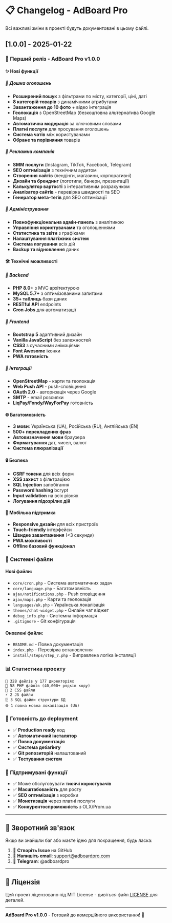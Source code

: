 # 📋 Changelog - AdBoard Pro

Всі важливі зміни в проекті будуть документовані в цьому файлі.

## [1.0.0] - 2025-01-22

### 🎉 Перший реліз - AdBoard Pro v1.0.0

#### ✨ Нові функції

##### 🔶 Дошка оголошень
- **Розширений пошук** з фільтрами по місту, категорії, ціні, даті
- **8 категорій товарів** з динамічними атрибутами
- **Завантаження до 10 фото** + відео інтеграція  
- **Геолокація** з OpenStreetMap (безкоштовна альтернатива Google Maps)
- **Автоматична модерація** за ключовими словами
- **Платні послуги** для просування оголошень
- **Система чатів** між користувачами
- **Обране та порівняння** товарів

##### 🔶 Рекламна компанія
- **SMM послуги** (Instagram, TikTok, Facebook, Telegram)
- **SEO оптимізація** з технічним аудитом
- **Створення сайтів** (лендінги, магазини, корпоративні)
- **Дизайн та брендинг** (логотипи, банери, презентації)
- **Калькулятор вартості** з інтерактивним розрахунком
- **Аналізатор сайтів** - перевірка швидкості та SEO
- **Генератор мета-тегів** для SEO оптимізації

##### 🔶 Адміністрування
- **Повнофункціональна адмін-панель** з аналітикою
- **Управління користувачами** та оголошеннями
- **Статистика та звіти** з графіками
- **Налаштування платіжних систем**
- **Система логування** всіх дій
- **Backup та відновлення** даних

#### 🛠️ Технічні можливості

##### 💾 Backend
- **PHP 8.0+** з MVC архітектурою
- **MySQL 5.7+** з оптимізованими запитами
- **35+ таблиць** бази даних
- **RESTful API** endpoints
- **Cron Jobs** для автоматизації

##### 🎨 Frontend  
- **Bootstrap 5** адаптивний дизайн
- **Vanilla JavaScript** без залежностей
- **CSS3** з сучасними анімаціями
- **Font Awesome** іконки
- **PWA готовність**

##### 🔗 Інтеграції
- **OpenStreetMap** - карти та геолокація
- **Web Push API** - push-сповіщення
- **OAuth 2.0** - авторизація через Google
- **SMTP** - email розсилки
- **LiqPay/Fondy/WayForPay** готовність

#### 🌐 Багатомовність
- **3 мови**: Українська (UA), Російська (RU), Англійська (EN)
- **500+ перекладених фраз**
- **Автовизначення мови** браузера
- **Форматування** дат, чисел, валют
- **Система плюралізації**

#### 🔒 Безпека
- **CSRF токени** для всіх форм
- **XSS захист** з фільтрацією
- **SQL Injection** запобігання
- **Password hashing** bcrypt
- **Input validation** на всіх рівнях
- **Логування підозрілих дій**

#### 📱 Мобільна підтримка
- **Responsive дизайн** для всіх пристроїв
- **Touch-friendly** інтерфейси
- **Швидке завантаження** (<3 секунди)
- **PWA можливості**
- **Offline базовий функціонал**

### 🔧 Системні файли

#### Нові файли:
- `core/cron.php` - Система автоматичних задач
- `core/language.php` - Багатомовність
- `ajax/notifications.php` - Push сповіщення
- `ajax/maps.php` - Карти та геолокація
- `languages/uk.php` - Українська локалізація
- `themes/chat-widget.php` - Онлайн чат віджет
- `debug_info.php` - Системна інформація
- `.gitignore` - Git конфігурація

#### Оновлені файли:
- `README.md` - Повна документація
- `index.php` - Перевірка встановлення
- `install/steps/step_7.php` - Виправлена логіка інсталяції

### 📊 Статистика проекту
```
📁 328 файлів у 177 директоріях
🔧 58 PHP файлів (40,000+ рядків коду)
🎨 2 CSS файли
⚡ 2 JS файли  
🗄️ 3 SQL файли структури БД
🌐 1 повна мовна локалізація (UA)
```

### 🚀 Готовність до deployment
- ✅ **Production ready** код
- ✅ **Автоматичний інсталятор** 
- ✅ **Повна документація**
- ✅ **Система дебагінгу**
- ✅ **Git репозиторій** налаштований
- ✅ **Тестування систем**

### 🎯 Підтримувані функції
- ✅ Може обслуговувати **тисячі користувачів**
- ✅ **Масштабованість** для росту
- ✅ **SEO оптимізація** з коробки
- ✅ **Монетизація** через платні послуги
- ✅ **Конкурентоспроможність** з OLX/Prom.ua

---

## 💬 Зворотний зв'язок

Якщо ви знайшли баг або маєте ідею для покращення, будь ласка:
1. 🐛 **Створіть Issue** на GitHub
2. 📧 **Напишіть email**: support@adboardpro.com  
3. 💬 **Telegram**: @adboardpro

---

## 📄 Ліцензія

Цей проект ліцензовано під MIT License - дивіться файл [LICENSE](LICENSE) для деталей.

---

**AdBoard Pro v1.0.0** - Готовий до комерційного використання! 🚀